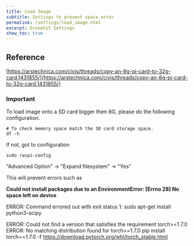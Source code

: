 ```yaml
---
title: Load Image
subtitle: Settings to prevent space error
permalink: /settings/load_image.html
excerpt: Dronekit Settings
show_toc: true
---
```


## Reference
[https://arstechnica.com/civis/threads/copy-an-8g-pi-card-to-32g-card.1431855/](https://arstechnica.com/civis/threads/copy-an-8g-pi-card-to-32g-card.1431855/)

### Important
To load image onto a SD card bigger then 8G, please do the following configuration.

```
# To check memory space match the SD card storage space.
df -h
```

If not, got to configuration
```
sudo raspi-config
```

"Advanced Option" -> "Expand filesystem" -> "Yes"

This will prevent errors such as 

**Could not install packages due to an EnvironmentError: [Errno 28] No space left on device**

ERROR: Command errored out with exit status 1: 
sudo apt-get install python3-scipy

ERROR: Could not find a version that satisfies the requirement torch>=1.7.0
ERROR: No matching distribution found for torch>=1.7.0
pip install torch==1.7.0 -f https://download.pytorch.org/whl/torch_stable.html